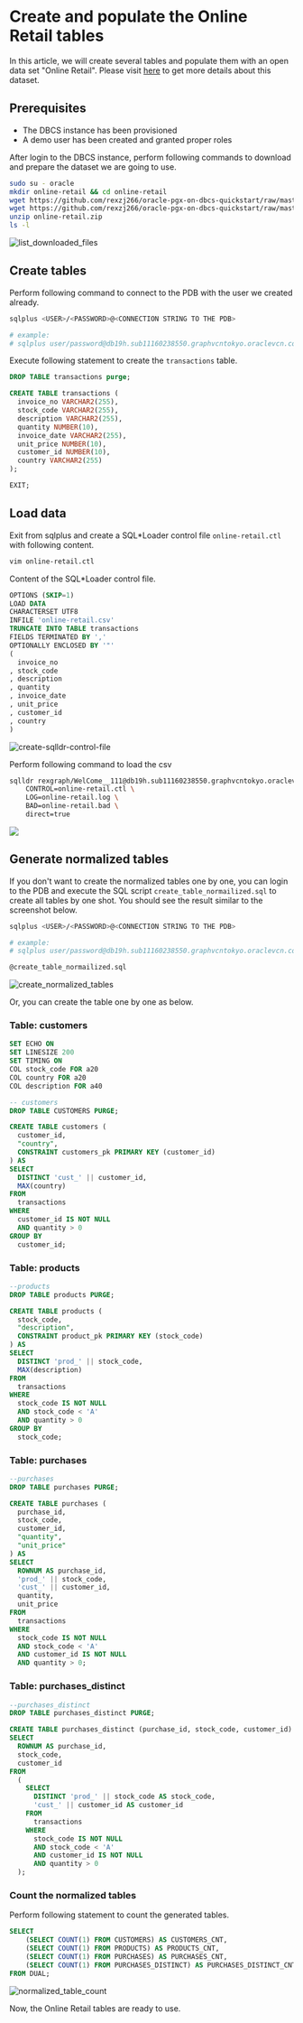 # Create and populate the Online Retail tables

In this article, we will create several tables and populate them with an open data set "Online Retail".
Please visit [here](http://archive.ics.uci.edu/ml/datasets/Online+Retail) to get more details about this dataset.

## Prerequisites

- The DBCS instance has been provisioned
- A demo user has been created and granted proper roles

After login to the DBCS instance, perform following commands to download and prepare the dataset we are going to use.

```sh
sudo su - oracle
mkdir online-retail && cd online-retail
wget https://github.com/rexzj266/oracle-pgx-on-dbcs-quickstart/raw/master/create-and-populate-online-retail-tables/online-retail.zip
wget https://github.com/rexzj266/oracle-pgx-on-dbcs-quickstart/raw/master/create-and-populate-online-retail-tables/create_table_normailized.sql
unzip online-retail.zip
ls -l
```

![list_downloaded_files](images/list_downloaded_files.png)

## Create tables

Perform following command to connect to the PDB with the user we created already.

```sh
sqlplus <USER>/<PASSWORD>@<CONNECTION STRING TO THE PDB>

# example:
# sqlplus user/password@db19h.sub11160238550.graphvcntokyo.oraclevcn.com:1521/pdb1.sub11160238550.graphvcntokyo.oraclevcn.com
```

Execute following statement to create the `transactions` table.

```sql
DROP TABLE transactions purge;

CREATE TABLE transactions (
  invoice_no VARCHAR2(255),
  stock_code VARCHAR2(255),
  description VARCHAR2(255),
  quantity NUMBER(10),
  invoice_date VARCHAR2(255),
  unit_price NUMBER(10),
  customer_id NUMBER(10),
  country VARCHAR2(255)
);

EXIT;
```

## Load data

Exit from sqlplus and create a SQL*Loader control file `online-retail.ctl` with following content.

```sh
vim online-retail.ctl
```

Content of the SQL*Loader control file.

```sql
OPTIONS (SKIP=1)
LOAD DATA
CHARACTERSET UTF8
INFILE 'online-retail.csv'
TRUNCATE INTO TABLE transactions
FIELDS TERMINATED BY ','
OPTIONALLY ENCLOSED BY '"'
(
  invoice_no
, stock_code
, description
, quantity
, invoice_date
, unit_price
, customer_id
, country
)

```

![create-sqlldr-control-file](./images/create-sqlldr-control-file.png)

Perform following command to load the csv

```sh
sqlldr rexgraph/WelCome__111@db19h.sub11160238550.graphvcntokyo.oraclevcn.com:1521/pdb1.sub11160238550.graphvcntokyo.oraclevcn.com \
    CONTROL=online-retail.ctl \
    LOG=online-retail.log \
    BAD=online-retail.bad \
    direct=true
```
![](./images/sqlldr-load-data.png)

## Generate normalized tables

If you don't want to create the normalized tables one by one, you can login to the PDB and execute the SQL script `create_table_normailized.sql` to create all tables by one shot. You should see the result similar to the screenshot below.

```sh
sqlplus <USER>/<PASSWORD>@<CONNECTION STRING TO THE PDB>

# example:
# sqlplus user/password@db19h.sub11160238550.graphvcntokyo.oraclevcn.com:1521/pdb1.sub11160238550.graphvcntokyo.oraclevcn.com

@create_table_normailized.sql
```

![create_normalized_tables](images/create_normalized_tables.png)

Or, you can create the table one by one as below.

### Table: customers

```sql
SET ECHO ON
SET LINESIZE 200
SET TIMING ON
COL stock_code FOR a20
COL country FOR a20
COL description FOR a40

-- customers
DROP TABLE CUSTOMERS PURGE;

CREATE TABLE customers (
  customer_id,
  "country",
  CONSTRAINT customers_pk PRIMARY KEY (customer_id)
) AS
SELECT
  DISTINCT 'cust_' || customer_id,
  MAX(country)
FROM
  transactions
WHERE
  customer_id IS NOT NULL
  AND quantity > 0
GROUP BY
  customer_id;

```

### Table: products

```sql
--products
DROP TABLE products PURGE;

CREATE TABLE products (
  stock_code,
  "description",
  CONSTRAINT product_pk PRIMARY KEY (stock_code)
) AS
SELECT
  DISTINCT 'prod_' || stock_code,
  MAX(description)
FROM
  transactions
WHERE
  stock_code IS NOT NULL
  AND stock_code < 'A'
  AND quantity > 0
GROUP BY
  stock_code;

```

### Table: purchases

```sql
--purchases
DROP TABLE purchases PURGE;

CREATE TABLE purchases (
  purchase_id,
  stock_code,
  customer_id,
  "quantity",
  "unit_price"
) AS
SELECT
  ROWNUM AS purchase_id,
  'prod_' || stock_code,
  'cust_' || customer_id,
  quantity,
  unit_price
FROM
  transactions
WHERE
  stock_code IS NOT NULL
  AND stock_code < 'A'
  AND customer_id IS NOT NULL
  AND quantity > 0;

```

### Table: purchases_distinct

```sql
--purchases_distinct
DROP TABLE purchases_distinct PURGE;

CREATE TABLE purchases_distinct (purchase_id, stock_code, customer_id) AS
SELECT
  ROWNUM AS purchase_id,
  stock_code,
  customer_id
FROM
  (
    SELECT
      DISTINCT 'prod_' || stock_code AS stock_code,
      'cust_' || customer_id AS customer_id
    FROM
      transactions
    WHERE
      stock_code IS NOT NULL
      AND stock_code < 'A'
      AND customer_id IS NOT NULL
      AND quantity > 0
  );


```

### Count the normalized tables

Perform following statement to count the generated tables.

```sql
SELECT
    (SELECT COUNT(1) FROM CUSTOMERS) AS CUSTOMERS_CNT,
    (SELECT COUNT(1) FROM PRODUCTS) AS PRODUCTS_CNT,
    (SELECT COUNT(1) FROM PURCHASES) AS PURCHASES_CNT,
    (SELECT COUNT(1) FROM PURCHASES_DISTINCT) AS PURCHASES_DISTINCT_CNT
FROM DUAL;

```

![normalized_table_count](images/normalized_table_count.png)

Now, the Online Retail tables are ready to use.
